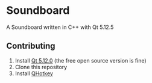 # Soundboard
A Soundboard written in C++ with Qt 5.12.5

## Contributing
1. Install [Qt 5.12.0](https://www.qt.io/download) (the free open source version is fine)
2. Clone this repository
3. Install [QHotkey](https://github.com/Skycoder42/QHotkey)
